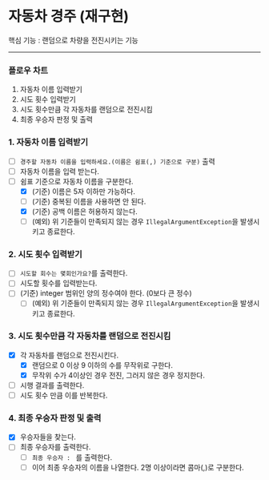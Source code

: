 # 자동차 경주 (재구현)

핵심 기능 : 랜덤으로 차량을 전진시키는 기능
***

### 플로우 차트

1. 자동차 이름 입력받기
2. 시도 횟수 입력받기
3. 시도 횟수만큼 각 자동차를 랜덤으로 전진시킴
4. 최종 우승자 판정 및 출력

### 1. 자동차 이름 입력받기

- [ ] `경주할 자동차 이름을 입력하세요.(이름은 쉼표(,) 기준으로 구분)` 출력
- [ ] 자동차 이름을 입력 받는다.
- [ ] 쉼표 기준으로 자동차 이름을 구분한다.
    - [x] (기준) 이름은 5자 이하만 가능하다.
    - [ ] (기준) 중복된 이름을 사용하면 안 된다.
    - [x] (기준) 공백 이름은 허용하지 않는다.
    - [ ] (예외) 위 기준들이 만족되지 않는 경우 `IllegalArgumentException`을 발생시키고 종료한다.

### 2. 시도 횟수 입력받기

- [ ] `시도할 회수는 몇회인가요?`를 출력한다.
- [ ] 시도할 횟수를 입력받는다.
-  [ ] (기준) integer 범위인 양의 정수여야 한다. (0보다 큰 정수)
    - [ ] (예외) 위 기준들이 만족되지 않는 경우 `IllegalArgumentException`을 발생시키고 종료한다.

### 3. 시도 횟수만큼 각 자동차를 랜덤으로 전진시킴

-[x] 각 자동차를 랜덤으로 전진시킨다.
    - [x] 랜덤으로 0 이상 9 이하의 수를 무작위로 구한다.
    - [x] 무작위 수가 4이상인 경우 전진, 그러지 않은 경우 정지한다.
- [ ] 시행 결과를 출력한다.
- [ ] 시도 횟수 만큼 이를 반복한다.

### 4. 최종 우승자 판정 및 출력

- [x] 우승자들을 찾는다.
- [ ] 최종 우승자를 출력한다.
    - [ ] `최종 우승자 : ` 를 출력한다.
    - [ ] 이어 최종 우승자의 이름을 나열한다. 2명 이상이라면 콤마(,)로 구분한다.
